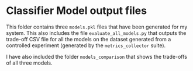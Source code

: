 # Classifier Model output files

This folder contains three `models.pkl` files that have been generated for my system. This also includes the file `evaluate_all_models.py` that outputs the trade-off CSV file for all the models on the dataset generated from a controlled experiment (generated by the `metrics_collector` suite).

I have also included the folder `models_comparison` that shows the trade-offs of all three models.
